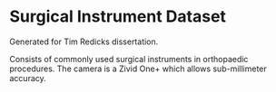 # Surgical Instrument Dataset
Generated for Tim Redicks dissertation.

Consists of commonly used surgical instruments in orthopaedic procedures.
The camera is a Zivid One+ which allows sub-millimeter accuracy.